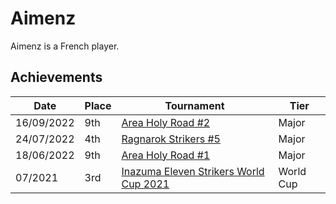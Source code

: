 # Aimenz

Aimenz is a French player.

## Achievements

|Date|Place|Tournament|Tier|
|-|-|-|-|
| 16/09/2022 | 9th | [Area Holy Road #2](../../tournaments/misc/holyroad2.md) | Major |
| 24/07/2022 | 4th | [Ragnarok Strikers #5](../../tournaments/ragna/ragna5.md) | Major |
| 18/06/2022 | 9th | [Area Holy Road #1](../../tournaments/misc/holyroad1.md) | Major |
| 07/2021 | 3rd | [Inazuma Eleven Strikers World Cup 2021](../tournaments/worldcup21.md) | World Cup |
